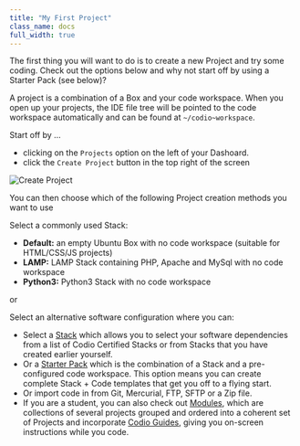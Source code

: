 ```yaml
---
title: "My First Project"
class_name: docs
full_width: true
---
```


The first thing you will want to do is to create a new Project and try some coding. Check out the options below and why not start off by using a Starter Pack (see below)?

A project is a combination of a Box and your code workspace. When you open up your projects, the IDE file tree will be pointed to the code workspace automatically and can be found at `~/codio~workspace`. 

Start off by ...

- clicking on the `Projects` option on the left of your Dashoard.
- click the `Create Project` button in the top right of the screen

![Create Project](/img/docs/project_create.png)

You can then choose which of the following Project creation methods you want to use

Select a commonly used Stack:

- **Default:** an empty Ubuntu Box with no code workspace (suitable for HTML/CSS/JS projects)
- **LAMP:** LAMP Stack containing PHP, Apache and MySql with no code workspace
- **Python3:** Python3 Stack with no code workspace

or 

Select an alternative software configuration where you can:

- Select a [Stack](/docs/quickstart/stacks/) which allows you to select your software dependencies from a list of Codio Certified Stacks or from Stacks that you have created earlier yourself.
- Or a [Starter Pack](/docs/quickstart/packs/) which is the combination of a Stack and a pre-configured code workspace. This option means you can create complete Stack + Code templates that get you off to a flying start.
- Or import code in from Git, Mercurial, FTP, SFTP or a Zip file.
- If you are a student, you can also check out [Modules](/docs/quickstart/modules/), which are collections of several projects grouped and ordered into a coherent set of Projects and incorporate [Codio Guides](/docs/ide/tools/guides/), giving you on-screen instructions while you code.

